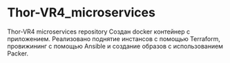 # Thor-VR4_microservices
Thor-VR4 microservices repository
Создан docker контейнер c приложением. Реализовано поднятие инстансов с помощью Terraform, провижининг с помощью Ansible и создание образов с использованием Packer.
